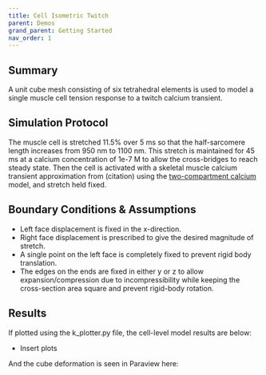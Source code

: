 ```yaml
---
title: Cell Isometric Twitch
parent: Demos
grand_parent: Getting Started
nav_order: 1
---
```


Summary
-------
A unit cube mesh consisting of six tetrahedral elements is used to model a single muscle cell tension response to a twitch calcium transient.

Simulation Protocol
-------------------
The muscle cell is stretched 11.5% over 5 ms so that the half-sarcomere length increases from 950 nm to 1100 nm. This stretch is maintained for 45 ms at a calcium concentration of 1e-7 M to allow the cross-bridges to reach steady state. Then the cell is activated with a skeletal muscle calcium transient approximation from (citation) using the [two-compartment calcium](../../../model_formulations/calcium_models/two_compartment_model/two_compartment_model.md) model, and stretch held fixed.

Boundary Conditions & Assumptions
---------------------------------
- Left face displacement is fixed in the x-direction.
- Right face displacement is prescribed to give the desired magnitude of stretch.
- A single point on the left face is completely fixed to prevent rigid body translation.
- The edges on the ends are fixed in either y or z to allow expansion/compression due to incompressibility while keeping the cross-section area square and prevent rigid-body rotation.

Results
-------
If plotted using the k_plotter.py file, the cell-level model results are below:

* Insert plots

And the cube deformation is seen in Paraview here:
